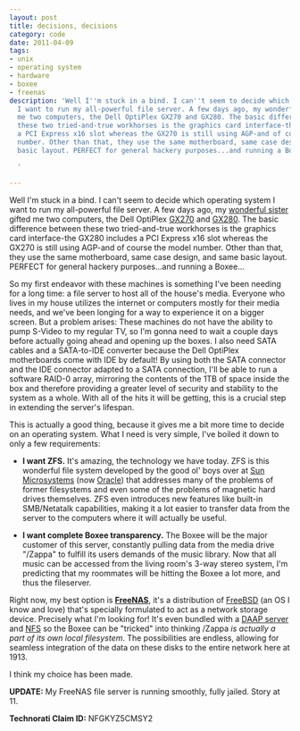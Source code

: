 ```yaml
---
layout: post
title: decisions, decisions
category: code
date: 2011-04-09
tags:
- unix
- operating system
- hardware
- boxee
- freenas
description: 'Well I''m stuck in a bind. I can''t seem to decide which operating system
  I want to run my all-powerful file server. A few days ago, my wonderful sister gifted
  me two computers, the Dell OptiPlex GX270 and GX280. The basic difference between
  these two tried-and-true workhorses is the graphics card interface-the GX280 includes
  a PCI Express x16 slot whereas the GX270 is still using AGP-and of course the model
  number. Other than that, they use the same motherboard, same case design, and same
  basic layout. PERFECT for general hackery purposes...and running a Boxee...

  '

---
```




Well I'm stuck in a bind. I can't seem to decide which operating system I want to run my all-powerful file server. A few days ago, my [wonderful sister][1] gifted me two computers, the Dell OptiPlex [GX270][2] and [GX280][3]. The basic difference between these two tried-and-true workhorses is the graphics card interface-the GX280 includes a PCI Express x16 slot whereas the GX270 is still using AGP-and of course the model number. Other than that, they use the same motherboard, same case design, and same basic layout. PERFECT for general hackery purposes...and running a Boxee...

So my first endeavor with these machines is something I've been needing for a long time: a file server to host all of the house's media. Everyone who lives in my house utilizes the internet or computers mostly for their media needs, and we've been longing for a way to experience it on a bigger screen. But a problem arises: These machines do not have the ability to pump S-Video to my regular TV, so I'm gonna need to wait a couple days before actually going ahead and opening up the boxes. I also need SATA cables and a SATA-to-IDE converter because the Dell OptiPlex motherboards come with IDE by default! By using both the SATA connector and the IDE connector adapted to a SATA connection, I'll be able to run a software RAID-0 array, mirroring the contents of the 1TB of space inside the box and therefore providing a greater level of security and stability to the system as a whole. With all of the hits it will be getting, this is a crucial step in extending the server's lifespan.

This is actually a good thing, because it gives me a bit more time to decide on an operating system. What I need is very simple, I've boiled it down to only a few requirements:

* **I want ZFS.** It's amazing, the technology we have today. ZFS is this wonderful file system developed by the good ol' boys over at [Sun Microsystems][3] (now [Oracle][4]) that addresses many of the problems of former filesystems and even some of the problems of magnetic hard drives themselves. ZFS even introduces new features like built-in SMB/Netatalk capabilities, making it a lot easier to transfer data from the server to the computers where it will actually be useful.

* **I want complete Boxee transparency.** The Boxee will be the major customer of this server, constantly pulling data from the media drive "/Zappa" to fulfill its users demands of the music library. Now that all music can be accessed from the living room's 3-way stereo system, I'm predicting that my roommates will be hitting the Boxee a lot more, and thus the fileserver.

Right now, my best option is **[FreeNAS][6]**, it's a distribution of [FreeBSD][7] (an OS I know and love) that's specially formulated to act as a network storage device. Precisely what I'm looking for! It's even bundled with a [DAAP server][7] and [NFS][8] so the Boxee can be "tricked" into thinking /Zappa *is actually a part of its own local filesystem*. The possibilities are endless, allowing for seamless integration of the data on these disks to the entire network here at 1913.

I think my choice has been made.

**UPDATE:** My FreeNAS file server is running smoothly, fully jailed. Story at 11.

**Technorati Claim ID:** NFGKYZ5CMSY2

[1]: http://geekwitch.livejournal.com/
[2]: http://support.dell.com/support/edocs/systems/opgx270/en/ug/index.htm
[3]: http://support.dell.com/support/edocs/systems/opgx280/en/ug/index.htm
[4]: http://sun.com
[5]: http://oracle.com
[6]: http://freenas.org
[7]: http://en.wikipedia.org/wiki/Firefly_Media_Server
[8]: http://psychedeli.ca/code/2011/09/25/hell-yeah-freenas

